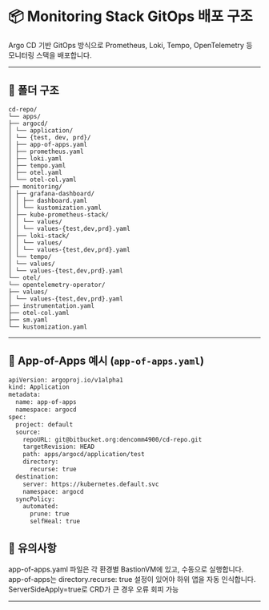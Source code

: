 # 📦 Monitoring Stack GitOps 배포 구조

Argo CD 기반 GitOps 방식으로 Prometheus, Loki, Tempo, OpenTelemetry 등 모니터링 스택을 배포합니다.

---

## 📁 폴더 구조

```
cd-repo/
└── apps/
├── argocd/
│ └── application/
│ └── {test, dev, prd}/
│ ├── app-of-apps.yaml
│ ├── prometheus.yaml
│ ├── loki.yaml
│ ├── tempo.yaml
│ ├── otel.yaml
│ └── otel-col.yaml
├── monitoring/
│ ├── grafana-dashboard/
│ │ ├── dashboard.yaml
│ │ └── kustomization.yaml
│ ├── kube-prometheus-stack/
│ │ └── values/
│ │ └── values-{test,dev,prd}.yaml
│ ├── loki-stack/
│ │ └── values/
│ │ └── values-{test,dev,prd}.yaml
│ └── tempo/
│ └── values/
│ └── values-{test,dev,prd}.yaml
└── otel/
└── opentelemetry-operator/
├── values/
│ └── values-{test,dev,prd}.yaml
├── instrumentation.yaml
├── otel-col.yaml
├── sm.yaml
└── kustomization.yaml
```

---

## 🚀 App-of-Apps 예시 (`app-of-apps.yaml`)

```bash
apiVersion: argoproj.io/v1alpha1
kind: Application
metadata:
  name: app-of-apps
  namespace: argocd
spec:
  project: default
  source:
    repoURL: git@bitbucket.org:dencomm4900/cd-repo.git
    targetRevision: HEAD
    path: apps/argocd/application/test
    directory:
      recurse: true
  destination:
    server: https://kubernetes.default.svc
    namespace: argocd
  syncPolicy:
    automated:
      prune: true
      selfHeal: true
```

## 📌 유의사항
app-of-apps.yaml 파일은 각 환경별 BastionVM에 있고, 수동으로 실행합니다.
app-of-apps는 directory.recurse: true 설정이 있어야 하위 앱을 자동 인식합니다.
ServerSideApply=true로 CRD가 큰 경우 오류 회피 가능

---